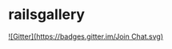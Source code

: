 railsgallery
============
[![Gitter](https://badges.gitter.im/Join Chat.svg)](https://gitter.im/hugodias/railsgallery?utm_source=badge&utm_medium=badge&utm_campaign=pr-badge&utm_content=badge)
